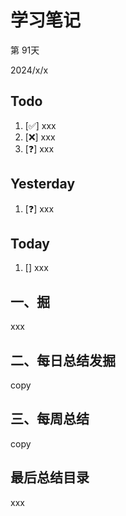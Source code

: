 # 学习笔记

第 91天

2024/x/x

## Todo

1. [✅] xxx
2. [❌] xxx
3. [❓] xxx



## Yesterday

1. [❓] xxx



## Today

1. [] xxx



## 一、掘

xxx



## 二、每日总结发掘

copy



## 三、每周总结

copy



## 最后总结目录

xxx

